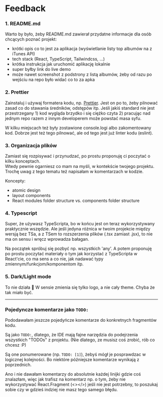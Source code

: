 # Feedback

### 1. README.md
Warto by było, żeby README.md zawierał przydatne informacje dla osób chcących poznać projekt:
- krótki opis co to jest za aplikacja (wyświetlanie listy top albumów na z iTunes API)
- tech stack (React, TypeScript, Tailwindcss, ...)
- krótka instrukcja jak uruchomić aplikację lokalnie
- super byłby link do live demo
- może nawet screenshot z podstrony z listą albumów, żeby od razu po wejściu na repo było widać co to za apka

### 2. Prettier
Zainstaluj i używaj formatera kodu, np. [Prettier](https://prettier.io/). Jest on po to, żeby pilnować zasad co do stawania średników, odstępów itp. Jeśli jakiś standard nie jest przestrzegany 1) kod wygląda brzydko i się ciężko czyta 2) pracując nad jednym repo razem z innym developerem może powstać masa syfu.

W kilku miejscach też były zostawione console.logi albo zakomentowany kod. Dobrze jest też tego pilnować, ale od tego jest już linter kodu (eslint).


### 3. Organizacja plików
Zamiast się rozpisywać i przynudzać, po prostu proponuję ci poczytać o kilku konceptach.  
Wtedy pewnie ogarniesz co mam na myśli, w kontekście twojego projektu.  
Trochę uwag z tego tematu też napisałam w komentarzach w kodzie.

Koncepty:
 - atomic design
 - layout components 
 - React modules folder structure vs. components folder structure

### 4. Typescript
Super, że używasz TypeScripta, bo w końcu jest on teraz wykorzystywany praktycznie wszędzie.
Ale jeśli jedyna różnica w twoim projekcie między wersją bez TSa, a z TSem to rozszerzenia plików (.tsx zamiast .jsx), to nie ma on sensu i wręcz wprowadza bałagan. 

Na początek spróbuj się pozbyć np. wszystkich 'any'.
A potem proponuję po prostu poczytać materiały o tym jak korzystać z TypeScripta w React'cie, co ma sens a co nie, jak nadawać typy zmiennym/funkcjom/komponentom itp. 

### 5. Dark/Light mode
To nie działa 👀 W sensie zmienia się tylko logo, a nie cały theme. Chyba że tak miało być.

-----------------

### Pojedyncze komentarze jako `TODO:`
Pododawałam jeszcze pojedyńcze komentarze do konkretnych fragmentów kodu.  

Są jako `TODO:`, dlatego, że IDE mają fajne narzędzia do podejrzenia wszystkich "TODOs" z projektu. (Nie dlatego, ze musisz coś zrobić, rób co chcesz :P)  

Są one ponumerowane (np. `TODO: [1]`), żebyś mógł je posprawdzac w logicznej kolejności. Bo niektóre późniejsze komentarze wynikają z poprzednich.  

Ano i nie dawałam komentarzy do absolutnie każdej linijki gdzie coś znalazłam, więc jak trafisz na komentarz np. o tym, żeby nie wykorzystywać React.Fragment (<></>) jeśli nie jest potrzebny, to poszukaj sobie czy w gdzieś indziej nie masz tego samego błędu.
